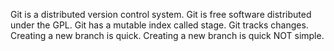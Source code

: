 Git is a distributed version control system.
Git is free software distributed under the GPL.
Git has a mutable index called stage.
Git tracks changes.
Creating a new branch is quick.
Creating a new branch is quick NOT simple.